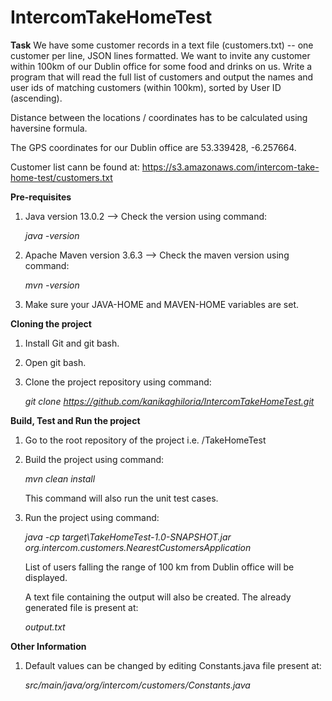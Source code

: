 # IntercomTakeHomeTest

**Task**
We have some customer records in a text file (customers.txt) -- one customer per line, JSON
lines formatted. We want to invite any customer within 100km of our Dublin office for some food
and drinks on us. Write a program that will read the full list of customers and output the names
and user ids of matching customers (within 100km), sorted by User ID (ascending).

Distance between the locations / coordinates has to be calculated using haversine formula.

The GPS coordinates for our Dublin office are 53.339428, -6.257664.

Customer list cann be found at: https://s3.amazonaws.com/intercom-take-home-test/customers.txt 

**Pre-requisites**
1. Java version 13.0.2 -->
Check the version using command:

    _java -version_
2. Apache Maven version 3.6.3 --> Check the maven version using command:

    _mvn -version_
3. Make sure your JAVA-HOME and MAVEN-HOME variables are set.

**Cloning the project**
1. Install Git and git bash.
2. Open git bash.
3. Clone the project repository using command:

    _git clone https://github.com/kanikaghiloria/IntercomTakeHomeTest.git_

**Build, Test and Run the project**
1. Go to the root repository of the project i.e. /TakeHomeTest
2. Build the project using command:

    _mvn clean install_
    
    This command will also run the unit test cases.
3. Run the project using command:

    _java -cp target\TakeHomeTest-1.0-SNAPSHOT.jar org.intercom.customers.NearestCustomersApplication_
    
    List of users falling the range of 100 km from Dublin office will be displayed. 
    
    A text file containing the output will also be created. The already generated file is present at:
    
    _output.txt_
    
**Other Information**
1. Default values can be changed by editing Constants.java file present at:

    _src/main/java/org/intercom/customers/Constants.java_
     
    
    
 